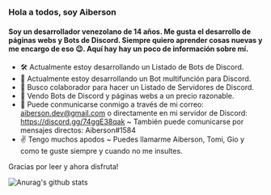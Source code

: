 ### Hola a todos, soy Aiberson

#### Soy un desarrollador venezolano de 14 años. Me gusta el desarrollo de páginas webs y Bots de Discord. Siempre quiero aprender cosas nuevas y me encargo de eso 😉. Aquí hay hay un poco de información sobre mí.

- 🛠️ Actualmente estoy desarrollando un Listado de Bots de Discord.
- 🤖 Actualmente estoy desarrollando un Bot multifunción para Discord.
- 👥 Busco colaborador para hacer un Listado de Servidores de Discord.
- 🛒 Vendo Bots de Discord y páginas webs a un precio razonable.
- 💬 Puede conmunicarse conmigo a través de mi correo: aiberson.dev@gmail.com o directamente en mi servidor de Discord: https://discord.gg/74ggE38qak ~ También puede comunicarse por mensajes directos: Aiberson#1584
- ✌️ Tengo muchos apodos ~ Puedes llamarme Aiberson, Tomi, Gio y como te guste siempre y cuando no me insultes.

Gracias por leer y ahora disfruta!

![Anurag's github stats](https://github-readme-stats.vercel.app/api?username=AibersonDev&show_icons=true&theme=tokyonight)
